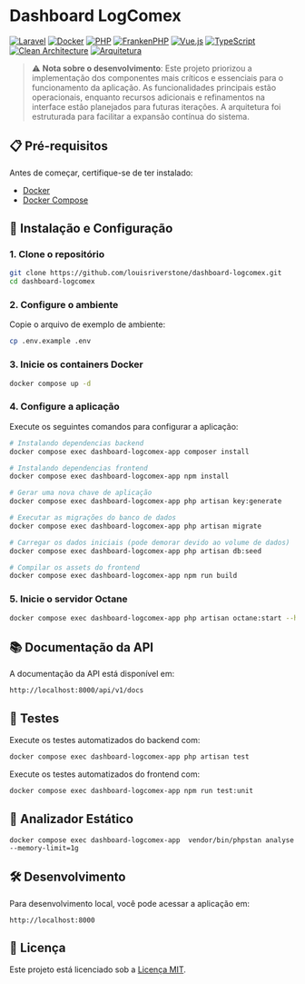 # Dashboard LogComex

[![Laravel](https://img.shields.io/badge/Laravel-FF2D20?style=for-the-badge&logo=laravel&logoColor=white)](https://laravel.com)
[![Docker](https://img.shields.io/badge/Docker-2496ED?style=for-the-badge&logo=docker&logoColor=white)](https://www.docker.com/)
[![PHP](https://img.shields.io/badge/PHP-777BB4?style=for-the-badge&logo=php&logoColor=white)](https://www.php.net)
[![FrankenPHP](https://img.shields.io/badge/FrankenPHP-6C2DC7?style=for-the-badge&logo=php&logoColor=white)](https://frankenphp.dev)
[![Vue.js](https://img.shields.io/badge/Vue.js-4FC08D?style=for-the-badge&logo=vue.js&logoColor=white)](https://vuejs.org/)
[![TypeScript](https://img.shields.io/badge/TypeScript-3178C6?style=for-the-badge&logo=typescript&logoColor=white)](https://www.typescriptlang.org/)
[![Clean Architecture](https://img.shields.io/badge/Clean-Architecture-1E90FF?style=for-the-badge&logo=clean-code&logoColor=white)](https://blog.cleancoder.com/uncle-bob/2012/08/13/the-clean-architecture.html)
[![Arquitetura](https://img.shields.io/badge/Foco_em-Arquitetura_&_Escalabilidade-9400D3?style=for-the-badge&logo=blueprint&logoColor=white)](https://github.com/louisriverstone/dashboard-logcomex)

> ⚠️ **Nota sobre o desenvolvimento**: Este projeto priorizou a implementação dos componentes mais críticos e essenciais para o funcionamento da aplicação. As funcionalidades principais estão operacionais, enquanto recursos adicionais e refinamentos na interface estão planejados para futuras iterações. A arquitetura foi estruturada para facilitar a expansão contínua do sistema.

## 📋 Pré-requisitos

Antes de começar, certifique-se de ter instalado:

- [Docker](https://www.docker.com/get-started)
- [Docker Compose](https://docs.docker.com/compose/install/)

## 🚀 Instalação e Configuração

### 1. Clone o repositório
```bash
git clone https://github.com/louisriverstone/dashboard-logcomex.git
cd dashboard-logcomex
```

### 2. Configure o ambiente
Copie o arquivo de exemplo de ambiente:
```bash
cp .env.example .env
```

### 3. Inicie os containers Docker
```bash
docker compose up -d
```

### 4. Configure a aplicação
Execute os seguintes comandos para configurar a aplicação:

```bash
# Instalando dependencias backend
docker compose exec dashboard-logcomex-app composer install

# Instalando dependencias frontend
docker compose exec dashboard-logcomex-app npm install

# Gerar uma nova chave de aplicação
docker compose exec dashboard-logcomex-app php artisan key:generate

# Executar as migrações do banco de dados
docker compose exec dashboard-logcomex-app php artisan migrate

# Carregar os dados iniciais (pode demorar devido ao volume de dados)
docker compose exec dashboard-logcomex-app php artisan db:seed

# Compilar os assets do frontend
docker compose exec dashboard-logcomex-app npm run build 
```

### 5. Inicie o servidor Octane
```bash
docker compose exec dashboard-logcomex-app php artisan octane:start --host=0.0.0.0 --port=8000
```

## 📚 Documentação da API

A documentação da API está disponível em:

```
http://localhost:8000/api/v1/docs
```

## 🧪 Testes

Execute os testes automatizados do backend com:

```bash
docker compose exec dashboard-logcomex-app php artisan test
```

Execute os testes automatizados do frontend com:

```bash
docker compose exec dashboard-logcomex-app npm run test:unit
```

## 🧪 Analizador Estático
```
docker compose exec dashboard-logcomex-app  vendor/bin/phpstan analyse --memory-limit=1g
```


## 🛠️ Desenvolvimento

Para desenvolvimento local, você pode acessar a aplicação em:

```
http://localhost:8000
```

## 📝 Licença

Este projeto está licenciado sob a [Licença MIT](LICENSE).
